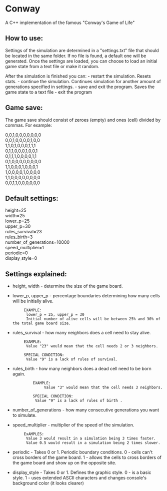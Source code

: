 # Conway

A C++ implementation of the famous "Conway's Game of Life"

## **How to use:**
Settings of the simulation are determined in a "settings.txt" file that should be located in the same folder.
If no file is found, a default one will be generated.
Once the settings are loaded, you can choose to load an initial game state from a text file or make it random.

After the simulation is finished you can:
	- restart the simulation. Resets stats.
	- continue the simulation. Continues simulation for another amount of generations specified in settings.
	- save and exit the program. Saves the game state to a text file
	- exit the program

## **Game save:**
The game save should consist of zeroes (empty) and ones (cell) divided by commas.
For example:

0,0,1,0,0,0,0,0,0,0  
0,0,1,0,0,0,0,1,0,0  
1,1,0,1,0,0,0,1,1,1  
0,1,1,0,0,0,1,0,0,1  
0,1,1,1,0,0,0,0,1,1  
0,1,0,0,0,0,0,0,0,0  
1,1,0,0,0,1,0,0,0,1  
1,0,0,0,0,1,0,0,0,0  
1,1,0,0,0,0,0,0,0,0  
0,0,1,1,0,0,0,0,0,0  

## **Default settings:**

height=25  
width=25  
lower_p=25  
upper_p=30  
rules_survival=23  
rules_birth=3  
number_of_generations=10000  
speed_multiplier=1  
periodic=0  
display_style=0  

## **Settings explained:**

- height, width - determine the size of the game board.


- lower_p, upper_p - percentage boundaries determining how many cells will be initially alive.

		   EXAMPLE:
			lower_p = 25, upper_p = 30
			Initial number of alive cells will be between 25% and 30% of the total game board size.


- rules_survival - how many neighbors does a cell need to stay alive.

		   EXAMPLE:
		   	Value "23" would mean that the cell needs 2 or 3 neighbors.

		   SPECIAL CONDITION:
		   	Value "9" is a lack of rules of survival.


- rules_birth - how many neighbors does a dead cell need to be born again.

	           EXAMPLE:
	                Value "3" would mean that the cell needs 3 neighbors.

	      	   SPECIAL CONDITION:
		        Value "9" is a lack of rules of birth .


- number_of_generations - how many consecutive generations you want to simulate.


- speed_multiplier - multiplier of the speed of the simulation.

		   ExAMPLES:		   
			Value 3 would result in a simulation being 3 times faster.
		  	Value 0.5 would result in a simulation being 2 times slower.


- periodic - Takes 0 or 1. Periodic boundary conditions.
	     0 - cells can't cross borders of the game board.
	     1 - allows the cells to cross borders of the game board and show up on the opposite site.


- display_style - Takes 0 or 1. Defines the graphic style.
		  0 - is a basic style.
		  1 - uses extended ASCII characters and changes console's background color (it looks clearer)
